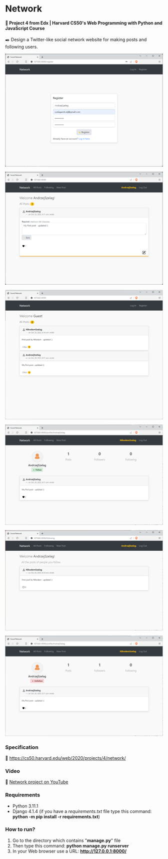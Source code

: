 # Network

#### 📘 Project 4 from Edx | Harvard CS50's Web Programming with Python and JavaScript Course

✒️ Design a Twitter-like social network website for making posts and following users.

![register.java](register.png "NETWORK - Register")

![post.java](post.png "NETWORK - Post")

![guest.java](guest.png "NETWORK - Guest")

![follow.java](follow.png "NETWORK - Follow")

![following.java](following.png "NETWORK - Following")

![unfollow.java](unfollow.png "NETWORK - Unfollow")


### Specification

🚀 https://cs50.harvard.edu/web/2020/projects/4/network/

### Video

🚀 [Network project on YouTube](https://youtu.be/tz38JFWBWDY)

### Requirements

* Python 3.11.1
* Django 4.1.4 (if you have a _requirements.txt_ file type this command: __python -m pip install -r requirements.txt__)

### How to run? 
1. Go to the directory which contains "__manage.py__" file
2. Then type this command: __python manage.py runserver__
3. In your Web browser use a URL: __http://127.0.0.1:8000/__
